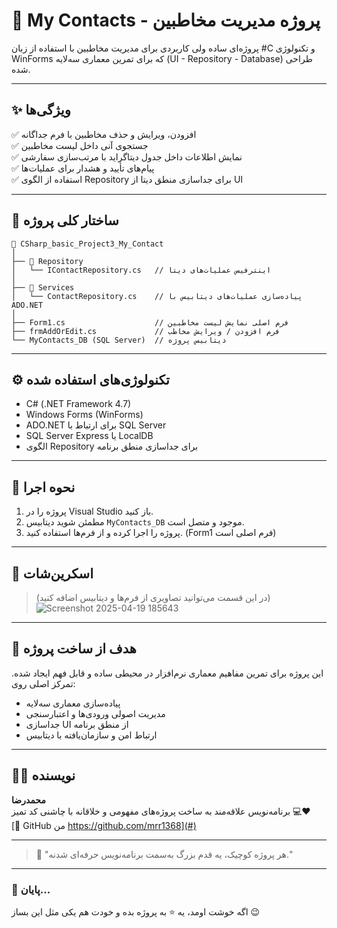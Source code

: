 # 📇 My Contacts - پروژه مدیریت مخاطبین

پروژه‌ای ساده ولی کاربردی برای مدیریت مخاطبین با استفاده از زبان #C و تکنولوژی WinForms که برای تمرین معماری سه‌لایه (UI - Repository - Database) طراحی شده.

---

## ✨ ویژگی‌ها

✅ افزودن، ویرایش و حذف مخاطبین با فرم جداگانه  
✅ جستجوی آنی داخل لیست مخاطبین  
✅ نمایش اطلاعات داخل جدول دیتاگراید با مرتب‌سازی سفارشی  
✅ پیام‌های تأیید و هشدار برای عملیات‌ها  
✅ استفاده از الگوی Repository برای جداسازی منطق دیتا از UI  

---

## 🧱 ساختار کلی پروژه

```
📁 CSharp_basic_Project3_My_Contact
│
├── 📁 Repository
│   └── IContactRepository.cs   // اینترفیس عملیات‌های دیتا
│
├── 📁 Services
│   └── ContactRepository.cs    // پیاده‌سازی عملیات‌های دیتابیس با ADO.NET
│
├── Form1.cs                    // فرم اصلی نمایش لیست مخاطبین
├── frmAddOrEdit.cs             // فرم افزودن / ویرایش مخاطب
└── MyContacts_DB (SQL Server)  // دیتابیس پروژه
```

---

## ⚙️ تکنولوژی‌های استفاده شده

- C# (.NET Framework 4.7)
- Windows Forms (WinForms)
- ADO.NET برای ارتباط با SQL Server
- SQL Server Express یا LocalDB
- الگوی Repository برای جداسازی منطق برنامه

---

## 🚀 نحوه اجرا

1. پروژه را در Visual Studio باز کنید.
2. مطمئن شوید دیتابیس `MyContacts_DB` موجود و متصل است.
3. پروژه را اجرا کرده و از فرم‌ها استفاده کنید. (Form1 فرم اصلی است)

---

## 📸 اسکرین‌شات

> (در این قسمت می‌توانید تصاویری از فرم‌ها و دیتابیس اضافه کنید)    ![Screenshot 2025-04-19 185643](https://github.com/user-attachments/assets/ae6ce1f2-e286-40eb-bea6-d3b34bb3161d)      


---

## 🎯 هدف از ساخت پروژه

این پروژه برای تمرین مفاهیم معماری نرم‌افزار در محیطی ساده و قابل فهم ایجاد شده. تمرکز اصلی روی:

- پیاده‌سازی معماری سه‌لایه
- مدیریت اصولی ورودی‌ها و اعتبارسنجی
- جداسازی UI از منطق برنامه
- ارتباط امن و سازمان‌یافته با دیتابیس

---

## 👨‍💻 نویسنده

**محمدرضا**  
برنامه‌نویس علاقه‌مند به ساخت پروژه‌های مفهومی و خلاقانه با چاشنی کد تمیز 💻❤️  
[🔗 GitHub من     https://github.com/mrr1368](#)

---

> 🧠 "هر پروژه کوچیک، یه قدم بزرگ به‌سمت برنامه‌نویس حرفه‌ای شدنه."

---

### 🏁 پایان...

اگه خوشت اومد، یه ⭐ به پروژه بده و خودت هم یکی مثل این بساز 😉

